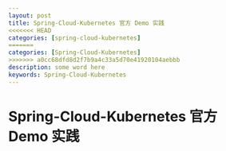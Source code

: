 ```yaml
---
layout: post
title: Spring-Cloud-Kubernetes 官方 Demo 实践
<<<<<<< HEAD
categories: [spring-cloud-kubernetes]
=======
categories: [Spring-Cloud-Kubernetes]
>>>>>>> a0cc68dfd8d2f7b9a4c33a5d70e41920104aebbb
description: some word here
keywords: Spring-Cloud-Kubernetes
---
```


# Spring-Cloud-Kubernetes 官方 Demo 实践



 